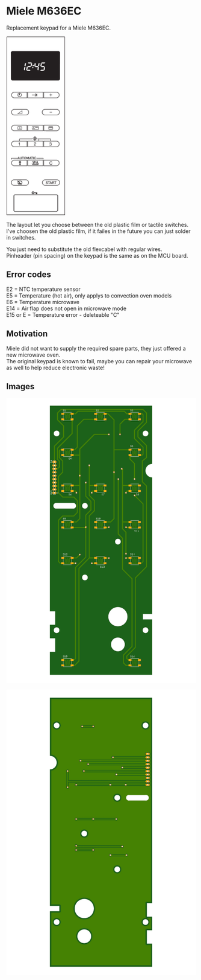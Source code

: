 # Miele M636EC

Replacement keypad for a Miele M636EC.

<img src="https://github.com/f-io/Miele-M636EC/blob/main/M363EC.png" width="157" height="474">

The layout let you choose between the old plastic film or tactile switches. <br>
I've choosen the old plastic film, if it failes in the future you can just solder in switches.

You just need to substitute the old flexcabel with regular wires. <br>
Pinheader (pin spacing) on the keypad is the same as on the MCU board.

## Error codes

E2 = NTC temperature sensor <br>
E5 = Temperature (hot air), only applys to convection oven models <br>
E6 = Temperature microwave <br>
E14 = Air flap does not open in microwave mode <br>
E15 or E = Temperature error - deleteable "C" <br>


## Motivation

Miele did not want to supply the required spare parts, they just offered a new microwave oven. <br>
The original keypad is known to fail, maybe you can repair your microwave as well to help reduce electronic waste!<br>


## Images

![Top](m636EC_top.jpeg?raw=true "Top layer")

![Bottom](m636EC_bottom.jpeg?raw=true "Bottom layer")


